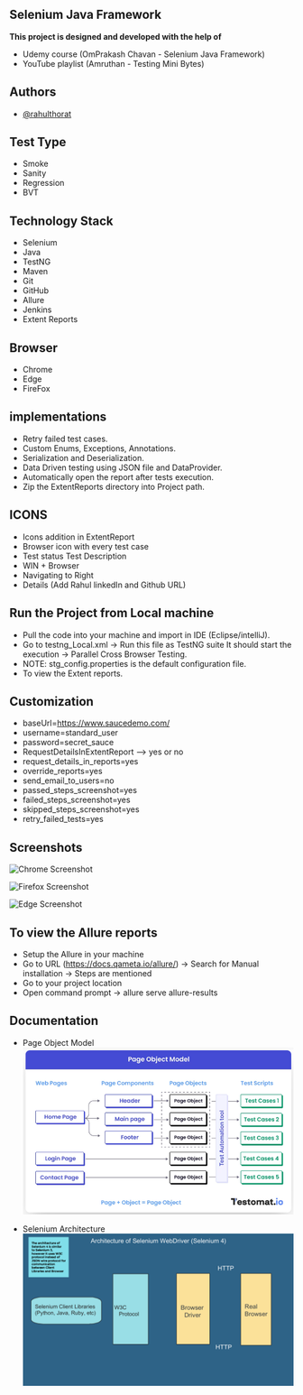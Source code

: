 
## Selenium Java Framework

**This project is designed and developed with the help of**

- Udemy course (OmPrakash Chavan - Selenium Java Framework) 
- YouTube playlist (Amruthan - Testing Mini Bytes)


## Authors

- [@rahulthorat](https://github.com/rahulvthorat/)


## Test Type

- Smoke
- Sanity
- Regression
- BVT


## Technology Stack

- Selenium
- Java
- TestNG
- Maven
- Git
- GitHub
- Allure
- Jenkins
- Extent Reports





## Browser
- Chrome
- Edge
- FireFox

## implementations

- Retry failed test cases.
- Custom Enums, Exceptions, Annotations.
- Serialization and Deserialization. 
- Data Driven testing using JSON file and DataProvider.
- Automatically open the report after tests execution.
- Zip the ExtentReports directory into Project path.


## ICONS

- Icons addition in ExtentReport
- Browser icon with every test case
- Test status Test Description
- WIN + Browser 
- Navigating to Right
- Details (Add Rahul linkedIn and Github URL)


## Run the Project from Local machine

- Pull the code into your machine and import in IDE (Eclipse/intelliJ).
- Go to testng_Local.xml -> Run this file as TestNG suite It should start the execution -> Parallel Cross Browser Testing.
- NOTE: stg_config.properties is the default configuration file.
- To view the Extent reports.

## Customization
- baseUrl=https://www.saucedemo.com/
- username=standard_user
- password=secret_sauce
- RequestDetailsInExtentReport --> yes or no
- request_details_in_reports=yes
- override_reports=yes
- send_email_to_users=no
- passed_steps_screenshot=yes 
- failed_steps_screenshot=yes 
- skipped_steps_screenshot=yes 
- retry_failed_tests=yes

## Screenshots


![Chrome Screenshot](https://via.placeholder.com/468x300?text=App+Screenshot+Here)


![Firefox Screenshot](https://via.placeholder.com/468x300?text=App+Screenshot+Here)


![Edge Screenshot](https://via.placeholder.com/468x300?text=App+Screenshot+Here)





## To view the Allure reports

- Setup the Allure in your machine
- Go to URL (https://docs.qameta.io/allure/) -> Search for Manual installation -> Steps are mentioned
- Go to your project location
- Open command prompt -> allure serve allure-results


## Documentation

- Page Object Model
![POM](Documentation/PageObjectModel.png)


- Selenium Architecture
![Selenium](Documentation/SeleniumArchitecture.png)



